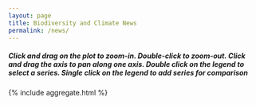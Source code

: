 ```yaml
---
layout: page
title: Biodiversity and Climate News
permalink: /news/
---
```


 


<!-- Styles for desktop and mobile devices -->
<style>
	.desktop {
		display: block;
	}
	.mobile {
    		display: none;
  	}
	@media only screen and (max-width: 800px) {
		.mobile {
			display: block;
		}
		.desktop {
			display: none;
		}
	}
</style>

<div class="desktop">
	<h5>Click and drag on the plot to zoom-in. Double-click to zoom-out. Click and drag the axis to pan along one axis. Double click on the legend to select a series. Single click on the legend to add series for comparison</h5>
	 {% include aggregate.html %}
</div>

<!-- Content for mobile devices -->
<div class="mobile">
	<h2>Mobile Content</h2>
	<img src="aggregate.png" alt="Alt text">
</div>
